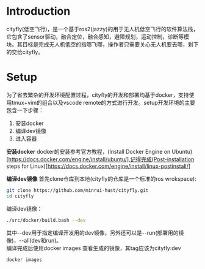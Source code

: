 # Introduction
cityfly(低空飞行)，是一个基于ros2(jazzy)的用于无人机低空飞行的软件算法栈，它包含了sensor驱动，融合定位，融合感知，避障规划，运动控制，诊断等模块。其目标是完成无人机低空的指哪飞哪，操作者只需要关心无人机要去哪，剩下的交给cityfly。

# Setup
为了省去繁杂的开发环境配置过程，cityfly的开发和部署均基于docker，支持使用tmux+vim的组合以及vscode remote的方式进行开发。setup开发环境的主要包含一下步骤：
1. 安装docker
2. 编译dev镜像
3. 进入容器

**安装docker**
docker的安装参考官方教程，(Install Docker Engine on Ubuntu)[https://docs.docker.com/engine/install/ubuntu/],记得完成(Post-installation steps for Linux)[https://docs.docker.com/engine/install/linux-postinstall/]

**编译dev镜像**
首先clone仓库到本地(cityfly的仓库是一个标准的ros wrokspace):
```bash
git clone https://github.com/minrui-hust/cityfly.git
cd cityfly
```
编译dev镜像：
```bash
./src/docker/build.bash --dev
```
其中--dev用于指定编译开发用的dev镜像，另外还可以是--run(部署用的镜像)，--all(dev和run)。  
编译完成后使用docker images 查看生成的镜像，其tag应该为cityfly:dev
```bash
docker images
```

